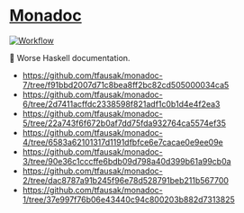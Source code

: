 # [Monadoc](http://github.com/tfausak/monadoc)

[![Workflow](https://github.com/tfausak/monadoc/actions/workflows/workflow.yaml/badge.svg)](https://github.com/tfausak/monadoc/actions/workflows/workflow.yaml)

:bookmark: Worse Haskell documentation.

- https://github.com/tfausak/monadoc-7/tree/f91bbd2007d71c8bea8ff2bc82cd505000034ca5
- https://github.com/tfausak/monadoc-6/tree/2d7411acffdc2338598f821adf1c0b1d4e4f2ea3
- https://github.com/tfausak/monadoc-5/tree/22a743f6f672b0af7dd75fda932764ca5574ef35
- https://github.com/tfausak/monadoc-4/tree/6583a62101317d1191dfbfce6e7cacae0e9ee09e
- https://github.com/tfausak/monadoc-3/tree/90e36c1cccffe6bdb09d798a40d399b61a99cb0a
- https://github.com/tfausak/monadoc-2/tree/dac8787a91b245f96e78d528791beb211b567700
- https://github.com/tfausak/monadoc-1/tree/37e997f76b06e43440c94c800203b882d7313825
